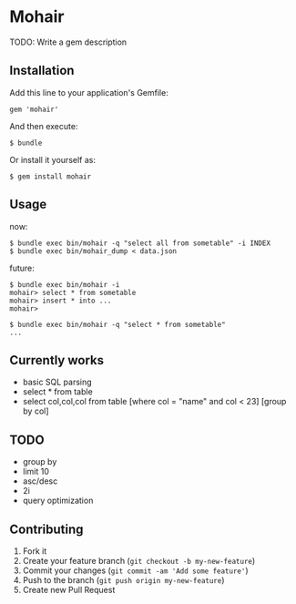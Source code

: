 # Mohair

TODO: Write a gem description

## Installation

Add this line to your application's Gemfile:

    gem 'mohair'

And then execute:

    $ bundle

Or install it yourself as:

    $ gem install mohair

## Usage

now:

```
$ bundle exec bin/mohair -q "select all from sometable" -i INDEX
$ bundle exec bin/mohair_dump < data.json
```

future:

```
$ bundle exec bin/mohair -i
mohair> select * from sometable
mohair> insert * into ...
mohair>
```

```
$ bundle exec bin/mohair -q "select * from sometable"
...
```

## Currently works

- basic SQL parsing
- select * from table
- select col,col,col from table [where col = "name" and col < 23] [group by col]

## TODO

- group by
- limit 10
- asc/desc
- 2i
- query optimization

## Contributing

1. Fork it
2. Create your feature branch (`git checkout -b my-new-feature`)
3. Commit your changes (`git commit -am 'Add some feature'`)
4. Push to the branch (`git push origin my-new-feature`)
5. Create new Pull Request

